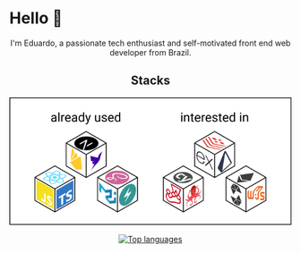 # Hello 👋

<p align="center">I'm Eduardo, a passionate tech enthusiast and self-motivated front end web developer from Brazil.</p>

<h2 align="center">Stacks</h2>

<p align="center">
  <img src="cube-techs-2x.png" alt="technologies">
</p>

<p align="center">
  <a href="https://github.com/anuraghazra/github-readme-stats">
    <img src="https://github-readme-stats.vercel.app/api/top-langs/?username=EduardoReisUX&layout=compact" alt="Top languages">
  </a>
</p>
